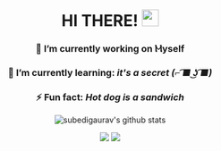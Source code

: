 <!-- github stats -->
<div align="center">

<h1> HI THERE! <img src="https://media.giphy.com/media/Xzd3IrFzLskG3ermeJ/giphy.gif"  width="30px" /> </h1>

### 🔭 I’m currently working on Ⲙyself

### 🌱 I’m currently learning: <I>it's a secret (⌐ ͡■ ͜ʖ ͡■)</I>

### ⚡ Fun fact: <I>Hot dog is a sandwich </I>

![subedigaurav's github stats](https://github-readme-stats.vercel.app/api?username=subedigaurav&show_icons=true&theme=dark)

</div>

<!-- social links -->
<div align="center">

<a>[<img src="https://img.shields.io/badge/medium-%2312100E.svg?&style=flat-square&logo=medium&logoColor=white">](https://medium.com/@subedigaurav)</a>
<a>[<img src="https://img.shields.io/badge/linkedin-%230077B5.svg?&style=flat-square&logo=linkedin&logoColor=white">](https://www.linkedin.com/in/gauravsubedi/)</a>

</div>

